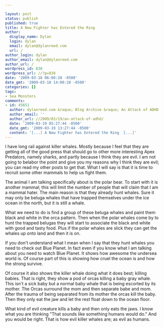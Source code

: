 ```yaml
---

layout: post
status: publish
published: true
title: A New Fighter has Entered the Ring
author:
  display_name: Dylan
  login: dylan
  email: dylan@dylanreed.com
  url: /
author_login: dylan
author_email: dylan@dylanreed.com
author_url: /
wordpress_id: 838
wordpress_url: //?p=838
date: '2009-03-18 06:00:28 -0500'
date_gmt: '2009-03-18 14:00:28 -0500'
categories: []
tags:
- Sea Monsters
comments:
- id: 45651
  author: dylanreed.com &raquo; Blog Archive &raquo; An Attack of ADHD
  author_email: ''
  author_url: //2009/03/19/an-attack-of-adhd/
  date: '2009-03-19 05:27:44 -0500'
  date_gmt: '2009-03-19 13:27:44 -0500'
  content: '[...] A New Fighter has Entered the Ring  [...]'
---
```


I have long rail against killer whales. Mostly because I feel that they are getting all of the good press that should go to other more interesting Apex Predators, namely sharks, and partly because I think they are evil. I am not going to belabor the point and give you my reasons why I think they are evil; you can read my other posts to get that. What I will say is that it is time to recruit some other mammals to help us fight them.

The animal I am talking specifically about is the polar bear. To start with it is another mammal; this will limit the number of people that will claim that I am a mammal hater.  The main reason is that they already hunt whales. Sure it may only be beluga whales that have trapped themselves under the ice ocean in the north, but it is still a whale.

What we need to do is find a group of these beluga whales and paint them black and white in the orca pattern. Then when the polar whales come by to hunt the trapped belugas they will start to associate the black and white with good and tasty food. Plus if the polar whales are slick they can get the whales up onto land and then it is on.

If you don't understand what I mean when I say that they hunt whales you need to check out Blue Planet. In fact even if you know what I am talking about you need to watch Blue Planet. It shows how awesome the undersea world is. Of course part of this is showing how cruel the ocean is and how the strong survive.

Of course it also shows the killer whale doing what it does best; killing babies. That is right, they show a pod of orcas killing a baby gray whale. This isn't a sick baby but a normal baby whale that is being escorted by its mother. The Orcas surround the mom and then separate babe and mom. After the trauma of being separated from its mother the orcas kill the baby. Then they only eat the jaw and let the rest float down to the ocean floor.

What kind of evil creature kills a baby and then only eats the jaws. I know what you are thinking "That sounds like something humans would do." And you would be right. That is how evil killer whales are; as evil as humans.
